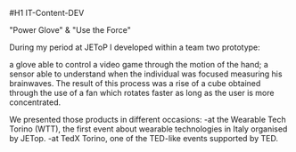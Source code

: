 #H1 IT-Content-DEV

"Power Glove" & "Use the Force"

During my period at JEToP I developed within a team two prototype:

a glove able to control a video game through the motion of the hand;
a sensor able to understand when the individual was focused measuring his brainwaves.
The result of this process was a rise of a cube obtained through the use of a fan which rotates faster as long as the user is more concentrated.

We presented those products in different occasions: -at the Wearable Tech Torino (WTT), the first event about wearable technologies in Italy organised by JETop. -at TedX Torino, one of the TED-like events supported by TED.
